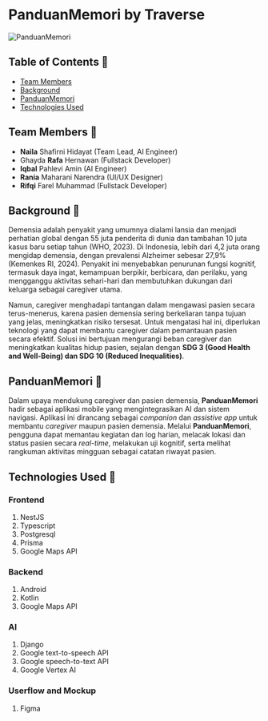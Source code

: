 # PanduanMemori by Traverse
![PanduanMemori](https://storage.googleapis.com/panduanmemori-cdn/assets/logo_panduanmemori.png)

## Table of Contents 📔
- [Team Members](#Team-)
- [Background](#Background-)
- [PanduanMemori](#PanduanMemori-️)
- [Technologies Used](#technologies-used-)

## Team Members 👥
- **Naila** Shafirni Hidayat (Team Lead, AI Engineer)
- Ghayda **Rafa** Hernawan (Fullstack Developer)
- **Iqbal** Pahlevi Amin (AI Engineer)
- **Rania** Maharani Narendra (UI/UX Designer)
- **Rifqi** Farel Muhammad (Fullstack Developer)

## Background 🔎
Demensia adalah penyakit yang umumnya dialami lansia dan menjadi perhatian global dengan 55 juta penderita di dunia dan tambahan 10 juta kasus baru setiap tahun (WHO, 2023). Di Indonesia, lebih dari 4,2 juta orang mengidap demensia, dengan prevalensi Alzheimer sebesar 27,9% (Kemenkes RI, 2024). Penyakit ini menyebabkan penurunan fungsi kognitif, termasuk daya ingat, kemampuan berpikir, berbicara, dan perilaku, yang mengganggu aktivitas sehari-hari dan membutuhkan dukungan dari keluarga sebagai caregiver utama.  

Namun, caregiver menghadapi tantangan dalam mengawasi pasien secara terus-menerus, karena pasien demensia sering berkeliaran tanpa tujuan yang jelas, meningkatkan risiko tersesat. Untuk mengatasi hal ini, diperlukan teknologi yang dapat membantu caregiver dalam pemantauan pasien secara efektif. Solusi ini bertujuan mengurangi beban caregiver dan meningkatkan kualitas hidup pasien, sejalan dengan **SDG 3 (Good Health and Well-Being) dan SDG 10 (Reduced Inequalities)**.

## PanduanMemori 🧠
Dalam upaya mendukung caregiver dan pasien demensia, **PanduanMemori** hadir sebagai aplikasi mobile yang mengintegrasikan AI dan sistem navigasi. Aplikasi ini dirancang sebagai *companion* dan *assistive app* untuk membantu *caregiver* maupun pasien demensia. Melalui **PanduanMemori**, pengguna dapat memantau kegiatan dan log harian, melacak lokasi dan status pasien secara *real-time*, melakukan uji kognitif, serta melihat rangkuman aktivitas mingguan sebagai catatan riwayat pasien.

## Technologies Used 📱
### Frontend
1. NestJS
2. Typescript
3. Postgresql
4. Prisma
5. Google Maps API

### Backend
1. Android
2. Kotlin
3. Google Maps API

### AI
1. Django
2. Google text-to-speech API
3. Google speech-to-text API
4. Google Vertex AI

### Userflow and Mockup
1. Figma